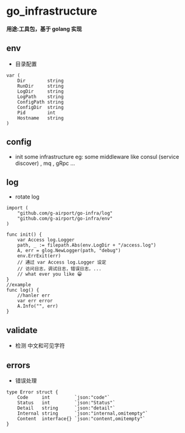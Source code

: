 # go_infrastructure

**用途:工具包，基于 golang 实现**

## env 

- 目录配置

```golang
var (
	Dir        string
	RunDir     string
	LogDir     string
	LogPath    string
	ConfigPath string
	ConfigDir  string
	Pid        int
	Hostname   string
)
```

## config 

- init some infrastructure eg: some middleware like 
consul (service discover) , mq , gRpc ...

## log

- rotate log

```golang
import (
    "github.com/g-airport/go-infra/log"
    "github.com/g-airport/go-infra/env"
)
    
func init() {
    var Access log.Logger 
    path, _ := filepath.Abs(env.LogDir + "/access.log")
    A, err = glog.NewLogger(path, "debug")
    env.ErrExit(err)
    // 通过 var Access log.Logger 设定
    // 访问日志，调试日志，错误日志，... 
    // what ever you like 😁
}
//example
func log() {
    //hanler err
    var err error
    A.Info("", err)
}
```

## validate

- 检测 中文和可见字符

## errors

- 错误处理

```golang
type Error struct {
	Code     int         `json:"code"`
	Status   int         `json:"Status"`
	Detail   string      `json:"detail"`
	Internal string      `json:"internal,omitempty"`
	Content  interface{} `json:"content,omitempty"`
}
```

